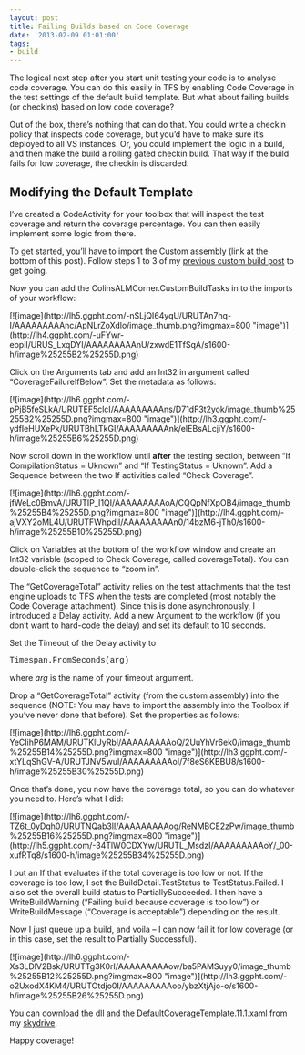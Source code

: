 ```yaml
---
layout: post
title: Failing Builds based on Code Coverage
date: '2013-02-09 01:01:00'
tags:
- build
---
```


The logical next step after you start unit testing your code is to analyse code coverage. You can do this easily in TFS by enabling Code Coverage in the test settings of the default build template. But what about failing builds (or checkins) based on low code coverage?

Out of the box, there’s nothing that can do that. You could write a checkin policy that inspects code coverage, but you’d have to make sure it’s deployed to all VS instances. Or, you could implement the logic in a build, and then make the build a rolling gated checkin build. That way if the build fails for low coverage, the checkin is discarded.

## Modifying the Default Template

I’ve created a CodeActivity for your toolbox that will inspect the test coverage and return the coverage percentage. You can then easily implement some logic from there.

To get started, you’ll have to import the Custom assembly (link at the bottom of this post). Follow steps 1 to 3 of my [previous custom build post](http://colinsalmcorner.blogspot.com/2013/02/custom-build-task-include-merged.html) to get going.

Now you can add the ColinsALMCorner.CustomBuildTasks in to the imports of your workflow:

<!--kg-card-begin: html-->[![image](http://lh5.ggpht.com/-nSLjQI64yqU/URUTAn7hq-I/AAAAAAAAAnc/ApNLrZoXdlo/image_thumb.png?imgmax=800 "image")](http://lh4.ggpht.com/-uFYwr-eopiI/URUS_LxqDYI/AAAAAAAAAnU/zxwdE1TfSqA/s1600-h/image%25255B2%25255D.png)<!--kg-card-end: html-->

Click on the Arguments tab and add an Int32 in argument called “CoverageFailureIfBelow”. Set the metadata as follows:

<!--kg-card-begin: html-->[![image](http://lh6.ggpht.com/-pPjB5feSLkA/URUTEF5clcI/AAAAAAAAAns/D71dF3t2yok/image_thumb%25255B2%25255D.png?imgmax=800 "image")](http://lh3.ggpht.com/-ydfIeHUXePk/URUTBhLTkGI/AAAAAAAAAnk/eIEBsALcjiY/s1600-h/image%25255B6%25255D.png)<!--kg-card-end: html-->

Now scroll down in the workflow until **after** the testing section, between “If CompilationStatus = Uknown” and “If TestingStatus = Uknown”. Add a Sequence between the two If activities called “Check Coverage”.

<!--kg-card-begin: html-->[![image](http://lh6.ggpht.com/-jfWeLc0BmvA/URUTIP_I1QI/AAAAAAAAAoA/CQQpNfXpOB4/image_thumb%25255B4%25255D.png?imgmax=800 "image")](http://lh4.ggpht.com/-ajVXY2oML4U/URUTFWhpdlI/AAAAAAAAAn0/14bzM6-jTh0/s1600-h/image%25255B10%25255D.png)<!--kg-card-end: html-->

Click on Variables at the bottom of the workflow window and create an Int32 variable (scoped to Check Coverage, called coverageTotal). You can double-click the sequence to “zoom in”.

The “GetCoverageTotal” activity relies on the test attachments that the test engine uploads to TFS when the tests are completed (most notably the Code Coverage attachment). Since this is done asynchronously, I introduced a Delay activity. Add a new Argument to the workflow (if you don’t want to hard-code the delay) and set its default to 10 seconds.

Set the Timeout of the Delay activity to

<!--kg-card-begin: html--><font face="Courier New">Timespan.FromSeconds(arg)</font><!--kg-card-end: html-->

where _arg_ is the name of your timeout argument.

Drop a “GetCoverageTotal” activity (from the custom assembly) into the sequence (NOTE: You may have to import the assembly into the Toolbox if you’ve never done that before). Set the properties as follows:

<!--kg-card-begin: html-->[![image](http://lh6.ggpht.com/-YeCIihP6MAM/URUTKlUyRbI/AAAAAAAAAoQ/2UuYhVr6ek0/image_thumb%25255B14%25255D.png?imgmax=800 "image")](http://lh3.ggpht.com/-xtYLqShGV-A/URUTJNV5wuI/AAAAAAAAAoI/7f8eS6KBBU8/s1600-h/image%25255B30%25255D.png)<!--kg-card-end: html-->

Once that’s done, you now have the coverage total, so you can do whatever you need to. Here’s what I did:

<!--kg-card-begin: html-->[![image](http://lh6.ggpht.com/-TZ6t_0yDqh0/URUTNQab3lI/AAAAAAAAAog/ReNMBCE2zPw/image_thumb%25255B16%25255D.png?imgmax=800 "image")](http://lh5.ggpht.com/-34TlW0CDXYw/URUTL_MsdzI/AAAAAAAAAoY/_00-xufRTq8/s1600-h/image%25255B34%25255D.png)<!--kg-card-end: html-->

I put an If that evaluates if the total coverage is too low or not. If the coverage is too low, I set the BuildDetail.TestStatus to TestStatus.Failed. I also set the overall build status to PartiallySucceeded. I then have a WriteBuildWarning (“Failing build because coverage is too low”) or WriteBuildMessage (“Coverage is acceptable”) depending on the result.

Now I just queue up a build, and voila – I can now fail it for low coverage (or in this case, set the result to Partially Successful).

<!--kg-card-begin: html-->[![image](http://lh6.ggpht.com/-Xs3LDlV2Bsk/URUTTg3K0rI/AAAAAAAAAow/ba5PAMSuyy0/image_thumb%25255B12%25255D.png?imgmax=800 "image")](http://lh3.ggpht.com/-o2UxodX4KM4/URUTOtdjo0I/AAAAAAAAAoo/ybzXtjAjo-o/s1600-h/image%25255B26%25255D.png)<!--kg-card-end: html-->

You can download the dll and the DefaultCoverageTemplate.11.1.xaml from my [skydrive](http://sdrv.ms/XsMf8h).

Happy coverage!


